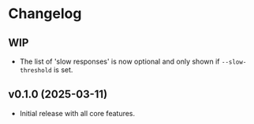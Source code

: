 # Changelog

## WIP

- The list of 'slow responses' is now optional and only shown if `--slow-threshold` is
  set.

## v0.1.0 (2025-03-11)

- Initial release with all core features.